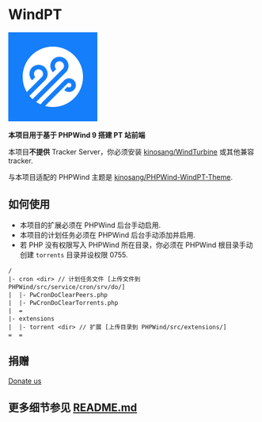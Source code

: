 WindPT
======

![WindPT Logo](extensions/torrent/res/images/WindPT.png)

**本项目用于基于 PHPWind 9 搭建 PT 站前端**

本项目**不提供** Tracker Server，你必须安装 [kinosang/WindTurbine](https://github.com/kinosang/WindTurbine) 或其他兼容 tracker.

与本项目适配的 PHPWind 主题是 [kinosang/PHPWind-WindPT-Theme](https://github.com/kinosang/PHPWind-WindPT-Theme).

## 如何使用

* 本项目的扩展必须在 PHPWind 后台手动启用.
* 本项目的计划任务必须在 PHPWind 后台手动添加并启用.
* 若 PHP 没有权限写入 PHPWind 所在目录，你必须在 PHPWind 根目录手动创建 `torrents` 目录并设权限 0755.

```
/
|- cron <dir> // 计划任务文件 [上传文件到 PHPWind/src/service/cron/srv/do/]
|  |- PwCronDoClearPeers.php
|  |- PwCronDoClearTorrents.php
|  =
|- extensions
|  |- torrent <dir> // 扩展 [上传目录到 PHPWind/src/extensions/]
=  =
```

## 捐赠

[Donate us](https://7in0.me/#donate)

## 更多细节参见 [README.md](README.md)
